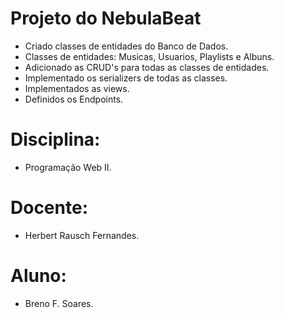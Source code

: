 # Projeto do NebulaBeat

* Criado classes de entidades do Banco de Dados.
* Classes de entidades: Musicas, Usuarios, Playlists e Albuns.
* Adicionado as CRUD's para todas as classes de entidades.
* Implementado os serializers de todas as classes.
* Implementados as views.
* Definidos os Endpoints.

# Disciplina:

* Programação Web II.

# Docente:

* Herbert Rausch Fernandes.

# Aluno:

* Breno F. Soares. 


